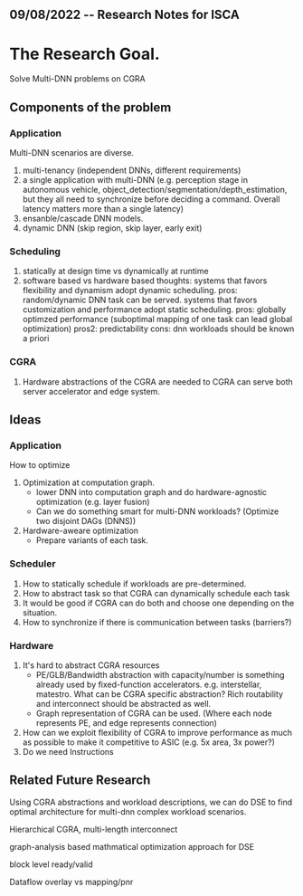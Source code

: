 09/08/2022 -- Research Notes for ISCA
-------------------------------------

# The Research Goal.
Solve Multi-DNN problems on CGRA


## Components of the problem 

### Application
Multi-DNN scenarios are diverse.
1. multi-tenancy (independent DNNs, different requirements)
2. a single application with multi-DNN (e.g. perception stage in autonomous vehicle, object_detection/segmentation/depth_estimation, but they all need to synchronize before deciding a command. Overall latency matters more than a single latency)
3. ensanble/cascade DNN models. 
4. dynamic DNN (skip region, skip layer, early exit)

### Scheduling
1. statically at design time vs dynamically at runtime
2. software based vs hardware based
thoughts: systems that favors flexibility and dynamism adopt dynamic scheduling.
 pros: random/dynamic DNN task can be served.
systems that favors customization and performance adopt static scheduling. 
 pros: globally optimzed performance (suboptimal mapping of one task can lead global optimization)
 pros2: predictability
 cons: dnn workloads should be known a priori

### CGRA
1. Hardware abstractions of the CGRA are needed to 
CGRA can serve both server accelerator and edge system.


## Ideas

### Application

How to optimize
1. Optimization at computation graph.
    - lower DNN into computation graph and do hardware-agnostic optimization (e.g. layer fusion)
    - Can we do something smart for multi-DNN workloads? (Optimize two disjoint DAGs (DNNS))
2. Hardware-aweare optimization
    - Prepare variants of each task. 


### Scheduler
1. How to statically schedule if workloads are pre-determined.
2. How to abstract task so that CGRA can dynamically schedule each task
3. It would be good if CGRA can do both and choose one depending on the situation.
4. How to synchronize if there is communication between tasks (barriers?)


### Hardware
1. It's hard to abstract CGRA resources 
    - PE/GLB/Bandwidth abstraction with capacity/number is something already used by fixed-function accelerators. e.g. interstellar, matestro. What can be CGRA specific abstraction? Rich routability and interconnect should be abstracted as well.
    - Graph representation of CGRA can be used. (Where each node represents PE, and edge represents connection)
2. How can we exploit flexibility of CGRA to improve performance as much as possible to make it competitive to ASIC (e.g. 5x area, 3x power?)
3. Do we need Instructions



## Related Future Research
Using CGRA abstractions and workload descriptions, we can do DSE to find optimal architecture for multi-dnn complex workload scenarios.

Hierarchical CGRA, multi-length interconnect

graph-analysis based mathmatical optimization approach for DSE

block level ready/valid

Dataflow overlay vs mapping/pnr
